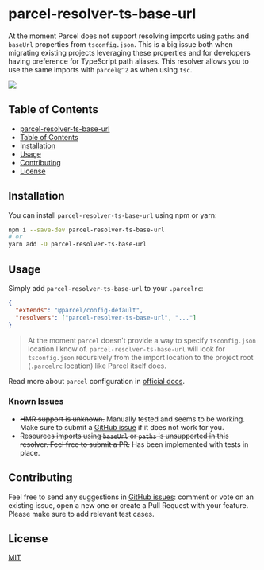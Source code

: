 # parcel-resolver-ts-base-url

At the moment Parcel does not support resolving imports using `paths` and `baseUrl` properties from `tsconfig.json`. This is a big issue both when migrating existing projects leveraging these properties and for developers having preference for TypeScript path aliases. This resolver allows you to use the same imports with `parcel@^2` as when using `tsc`.

![](https://img.shields.io/bundlephobia/minzip/parcel-resolver-ts-base-url?style=social)

## Table of Contents

- [parcel-resolver-ts-base-url](#parcel-resolver-ts-base-url)
- [Table of Contents](#table-of-contents)
- [Installation](#installation)
- [Usage](#usage)
- [Contributing](#contributing)
- [License](#license)

## Installation

You can install `parcel-resolver-ts-base-url` using npm or yarn:

```bash
npm i --save-dev parcel-resolver-ts-base-url
# or
yarn add -D parcel-resolver-ts-base-url
```

## Usage

Simply add `parcel-resolver-ts-base-url` to your `.parcelrc`:

```json
{
  "extends": "@parcel/config-default",
  "resolvers": ["parcel-resolver-ts-base-url", "..."]
}
```

> At the moment `parcel` doesn't provide a way to specify `tsconfig.json` location I know of. `parcel-resolver-ts-base-url` will look for `tsconfig.json` recursively from the import location to the project root (`.parcelrc` location) like Parcel itself does.

Read more about `parcel` configuration in [official docs](https://parceljs.org/features/plugins/).

### Known Issues

- ~~HMR support is unknown.~~ Manually tested and seems to be working. Make sure to submit a [GitHub issue](https://github.com/yakovlev-alexey/parcel-resolver-ts-base-url/issues) if it does not work for you.
- ~~Resources imports using `baseUrl` or `paths` is unsupported in this resolver. Feel free to submit a PR.~~ Has been implemented with tests in place.

## Contributing

Feel free to send any suggestions in [GitHub issues](https://github.com/yakovlev-alexey/parcel-resolver-ts-base-url/issues): comment or vote on an existing issue, open a new one or create a Pull Request with your feature. Please make sure to add relevant test cases.

## License

[MIT](/LICENSE)

